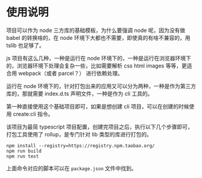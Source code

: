 # 使用说明

项目可以作为 node 三方库的基础模板，为什么要强调 node 呢，因为没有做 babel 的转换啥的，在 node 环境下大都也不需要，即使真的有啥不兼容的，用 tslib 也足够了。

js 项目有这么几种，一种是运行在 node 环境下的，一种是运行在浏览器环境下的，浏览器环境下处理会复杂一些，比如需要解析 css html images 等等，更适合用 webpack（或者 parcel？） 进行依赖处理。

运行在 node 环境下的，针对打包出来的应用又可以分为两种，一种是作为第三方库的，那就需要 index.d.ts 声明文件，一种是作为 cli 工具的。

第一种直接使用这个基础项目即可，如果是想创建 cli 项目，可以在创建的时候使用 create:cli 指令。

该项目为最简 typescript 项目配置，创建完项目之后，执行以下几个步骤即可，打包工具使用了 rollup，是专门针对 lib 类型的库进行打包的。

```
npm install --registry=https://registry.npm.taobao.org/
npm run build
npm run test
```

上面命令对应的脚本可以在 `package.json` 文件中找到。
